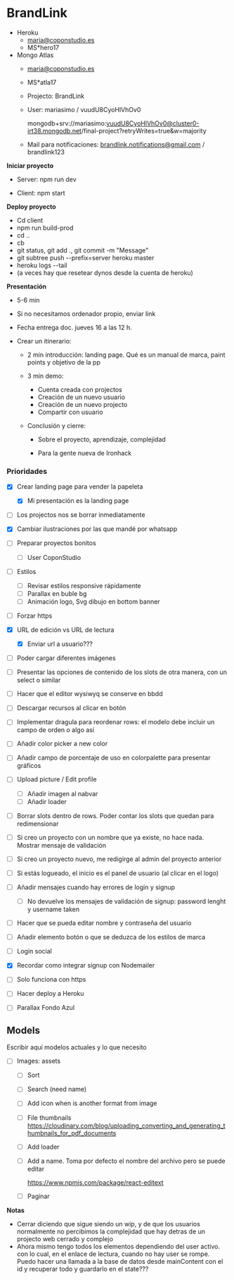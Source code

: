 # BrandLink

- Heroku
  - maria@coponstudio.es
  - MS*hero17
- Mongo Atlas
  - maria@coponstudio.es
  
  - MS*atla17
  
  - Projecto: BrandLink
  
  - User: mariasimo / vuudU8CyoHlVhOv0
  
    mongodb+srv://mariasimo:vuudU8CyoHlVhOv0@cluster0-irt38.mongodb.net/final-project?retryWrites=true&w=majority
  
  - Mail para notificaciones: brandlink.notifications@gmail.com / brandlink123
  
  
  
  

**Iniciar proyecto**

- Server: npm run dev

- Client: npm start

  

**Deploy proyecto**

- Cd client
- npm run build-prod
- cd ..
- cb
- git status, git add ., git commit -m "Message"
- git subtree push --prefix=server heroku master
- heroku logs --tail
- (a veces hay que resetear dynos desde la cuenta de heroku)





**Presentación**

- 5-6 min

- Si no necesitamos ordenador propio, enviar link

- Fecha entrega doc. jueves 16 a las 12 h.

- Crear un itinerario: 

  - 2 min introducción: landing page. Qué es un manual de marca, paint points y objetivo de la pp

  - 3 min demo: 

    - Cuenta creada con projectos
    - Creación de un nuevo usuario
    - Creación de un nuevo projecto
    - Compartir con usuario

  - Conclusión y cierre:

    - Sobre el proyecto, aprendizaje, complejidad

    - Para la gente nueva de Ironhack

      

### Prioridades

- [x] Crear landing page para vender la papeleta
  - [x] Mi presentación es la landing page
- [ ] Los projectos nos se borrar inmediatamente
- [x] Cambiar ilustraciones por las que mandé por whatsapp
- [ ] Preparar proyectos bonitos
  - [ ] User CoponStudio
- [ ] Estilos
  - [ ] Revisar estilos responsive rápidamente
  - [ ] Parallax en buble bg
  - [ ] Animación logo, Svg dibujo en bottom banner
- [ ] Forzar https
- [x] URL de edición vs URL de lectura
  - [x] Enviar url a usuario??? 
- [ ] Poder cargar diferentes imágenes
- [ ] Presentar las opciones de contenido de los slots de otra manera, con un select o similar
- [ ] Hacer que el editor wysiwyq se conserve en bbdd
- [ ] Descargar recursos al clicar en botón

- [ ] Implementar dragula para reordenar rows:  el modelo debe incluir un campo de orden o algo así

- [ ] Añadir color picker a new color



- [ ] Añadir campo de porcentaje de uso en colorpalette para presentar gráficos
- [ ] Upload picture / Edit profile
  - [ ] Añadir imagen al nabvar
  - [ ] Añadir loader
- [ ] Borrar slots dentro de rows. Poder contar los slots que quedan para redimensionar
- [ ] Si creo un proyecto con un nombre que ya existe, no hace nada. Mostrar mensaje de validación
- [ ] Si creo un proyecto nuevo, me redigirge al admin del proyecto anterior  
- [ ] Si estás logueado, el inicio es el panel de usuario (al clicar en el logo)
- [ ] Añadir mensajes cuando hay errores de login y signup
  - [ ] No devuelve los mensajes de validación de signup: password lenght y username taken
- [ ] Hacer que se pueda editar nombre y contraseña del usuario
- [ ] Añadir elemento botón o que se deduzca de los estilos de marca
- [ ] Login social
- [x] Recordar como integrar signup con Nodemailer
- [ ] Solo funciona con https
- [ ] Hacer deploy a Heroku
- [ ] Parallax Fondo Azul





## Models

Escribir aquí modelos actuales y lo que necesito

- [ ] Images: assets

  - [ ] Sort

  - [ ] Search (need name)

  - [ ] Add icon when is another format from image

  - [ ] File thumbnails https://cloudinary.com/blog/uploading_converting_and_generating_thumbnails_for_pdf_documents

  - [ ] Add loader

  - [ ] Add a name. Toma por defecto el nombre del archivo pero se puede editar

    https://www.npmjs.com/package/react-editext

  - [ ] Paginar



**Notas**

- Cerrar diciendo que sigue siendo un wip, y de que los usuarios normalmente no percibimos la complejidad que hay detras de un projecto web cerrado y complejo
- Ahora mismo tengo todos los elementos dependiendo del user activo. con lo cual, en el enlace de lectura, cuando no hay user se rompe. Puedo hacer una llamada a la base de datos desde mainContent con el id y recuperar todo y guardarlo en el state???